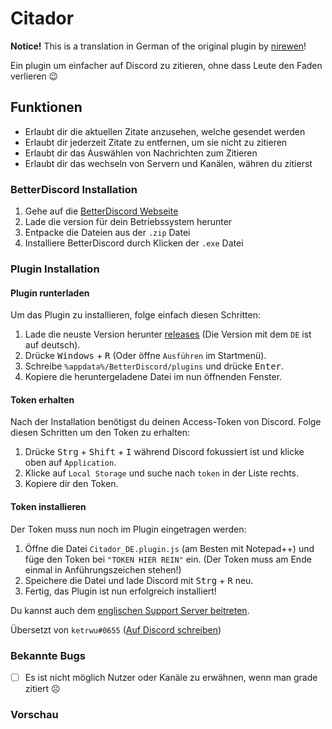 # Citador

**Notice!** This is a translation in German of the original plugin by [nirewen](https://github.com/nirewen/Citador)!

Ein plugin um einfacher auf Discord zu zitieren, ohne dass Leute den Faden verlieren :wink:

## Funktionen
- Erlaubt dir die aktuellen Zitate anzusehen, welche gesendet werden
- Erlaubt dir jederzeit Zitate zu entfernen, um sie nicht zu zitieren
- Erlaubt dir das Auswählen von Nachrichten zum Zitieren
- Erlaubt dir das wechseln von Servern und Kanälen, währen du zitierst

### BetterDiscord Installation

1. Gehe auf die [BetterDiscord Webseite](http://betterdiscord.net)
2. Lade die version für dein Betriebssystem herunter
3. Entpacke die Dateien aus der `.zip` Datei
4. Installiere BetterDiscord durch Klicken der `.exe` Datei

### Plugin Installation

#### Plugin runterladen
Um das Plugin zu installieren, folge einfach diesen Schritten:

1. Lade die neuste Version herunter [releases](https://github.com/KennethWussmann/Citador/releases) (Die Version mit dem `DE` ist auf deutsch).
2. Drücke <kbd>Windows</kbd> + <kbd>R</kbd> (Oder öffne `Ausführen` im Startmenü).
3. Schreibe `%appdata%/BetterDiscord/plugins` und drücke <kbd>Enter</kbd>.
4. Kopiere die heruntergeladene Datei im nun öffnenden Fenster.

#### Token erhalten
Nach der Installation benötigst du deinen Access-Token von Discord. Folge diesen Schritten um den Token zu erhalten:

1. Drücke <kbd>Strg</kbd> + <kbd>Shift</kbd> + <kbd>I</kbd> während Discord fokussiert ist und klicke oben auf `Application`.
2. Klicke auf `Local Storage` und suche nach `token` in der Liste rechts.
3. Kopiere dir den Token.

#### Token installieren
Der Token muss nun noch im Plugin eingetragen werden:

1. Öffne die Datei `Citador_DE.plugin.js` (am Besten mit Notepad++) und füge den Token bei `"TOKEN HIER REIN"` ein. (Der Token muss am Ende einmal in Anführungszeichen stehen!)
2. Speichere die Datei und lade Discord mit <kbd>Strg</kbd> + <kbd>R</kbd> neu.
3. Fertig, das Plugin ist nun erfolgreich installiert!

Du kannst auch dem [englischen Support Server beitreten](https://discord.gg/tQrdqKG).

Übersetzt von `ketrwu#0655` ([Auf Discord schreiben](https://discrd.me))

### Bekannte Bugs
- [ ] Es ist nicht möglich Nutzer oder Kanäle zu erwähnen, wenn man grade zitiert ☹

### Vorschau
